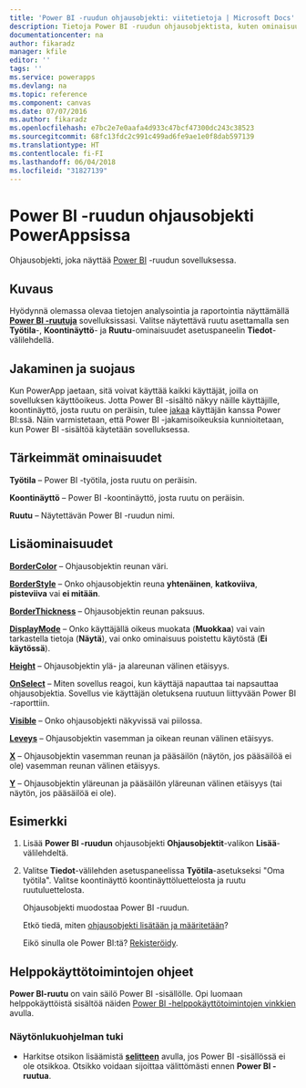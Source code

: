 ```yaml
---
title: 'Power BI -ruudun ohjausobjekti: viitetietoja | Microsoft Docs'
description: Tietoja Power BI -ruudun ohjausobjektista, kuten ominaisuudet ja esimerkkejä
documentationcenter: na
author: fikaradz
manager: kfile
editor: ''
tags: ''
ms.service: powerapps
ms.devlang: na
ms.topic: reference
ms.component: canvas
ms.date: 07/07/2016
ms.author: fikaradz
ms.openlocfilehash: e7bc2e7e0aafa4d933c47bcf47300dc243c38523
ms.sourcegitcommit: 68fc13fdc2c991c499ad6fe9ae1e0f8dab597139
ms.translationtype: HT
ms.contentlocale: fi-FI
ms.lasthandoff: 06/04/2018
ms.locfileid: "31827139"
---
```

# <a name="power-bi-tile-control-in-powerapps"></a>Power BI -ruudun ohjausobjekti PowerAppsissa
Ohjausobjekti, joka näyttää [Power BI](https://powerbi.microsoft.com) -ruudun sovelluksessa.

## <a name="description"></a>Kuvaus
Hyödynnä olemassa olevaa tietojen analysointia ja raportointia näyttämällä **[Power BI -ruutuja](https://docs.microsoft.com/power-bi/service-dashboard-tiles)** sovelluksissasi.  Valitse näytettävä ruutu asettamalla sen **Työtila**-, **Koontinäyttö**- ja **Ruutu**-ominaisuudet asetuspaneelin **Tiedot**-välilehdellä.

## <a name="sharing-and-security"></a>Jakaminen ja suojaus
Kun PowerApp jaetaan, sitä voivat käyttää kaikki käyttäjät, joilla on sovelluksen käyttöoikeus.  Jotta Power BI -sisältö näkyy näille käyttäjille, koontinäyttö, josta ruutu on peräisin, tulee [jakaa](https://docs.microsoft.com/power-bi/service-how-to-collaborate-distribute-dashboards-reports) käyttäjän kanssa Power BI:ssä.  Näin varmistetaan, että Power BI -jakamisoikeuksia kunnioitetaan, kun Power BI -sisältöä käytetään sovelluksessa.

## <a name="key-properties"></a>Tärkeimmät ominaisuudet
**Työtila** – Power BI -työtila, josta ruutu on peräisin.

**Koontinäyttö** – Power BI -koontinäyttö, josta ruutu on peräisin.

**Ruutu** – Näytettävän Power BI -ruudun nimi.

## <a name="additional-properties"></a>Lisäominaisuudet
**[BorderColor](properties-color-border.md)** – Ohjausobjektin reunan väri.

**[BorderStyle](properties-color-border.md)** – Onko ohjausobjektin reuna **yhtenäinen**, **katkoviiva**, **pisteviiva** vai **ei mitään**.

**[BorderThickness](properties-color-border.md)** – Ohjausobjektin reunan paksuus.

**[DisplayMode](properties-core.md)** – Onko käyttäjällä oikeus muokata (**Muokkaa**) vai vain tarkastella tietoja (**Näytä**), vai onko ominaisuus poistettu käytöstä (**Ei käytössä**).

**[Height](properties-size-location.md)** – Ohjausobjektin ylä- ja alareunan välinen etäisyys.

**[OnSelect](properties-core.md)** – Miten sovellus reagoi, kun käyttäjä napauttaa tai napsauttaa ohjausobjektia. Sovellus vie käyttäjän oletuksena ruutuun liittyvään Power BI -raporttiin.

**[Visible](properties-core.md)** – Onko ohjausobjekti näkyvissä vai piilossa.

**[Leveys](properties-size-location.md)** – Ohjausobjektin vasemman ja oikean reunan välinen etäisyys.

**[X](properties-size-location.md)** – Ohjausobjektin vasemman reunan ja pääsäilön (näytön, jos pääsäilöä ei ole) vasemman reunan välinen etäisyys.

**[Y](properties-size-location.md)** – Ohjausobjektin yläreunan ja pääsäilön yläreunan välinen etäisyys (tai näytön, jos pääsäilöä ei ole).

## <a name="example"></a>Esimerkki
1. Lisää **Power BI -ruudun** ohjausobjekti **Ohjausobjektit**-valikon **Lisää**-välilehdeltä.  
2. Valitse **Tiedot**-välilehden asetuspaneelissa **Työtila**-asetukseksi "Oma työtila".  Valitse koontinäyttö koontinäyttöluettelosta ja ruutu ruutuluettelosta.
   
    Ohjausobjekti muodostaa Power BI -ruudun.
   
    Etkö tiedä, miten [ohjausobjekti lisätään ja määritetään](../add-configure-controls.md)?
   
   Eikö sinulla ole Power BI:tä? [Rekisteröidy](https://docs.microsoft.com/power-bi/service-self-service-signup-for-power-bi).


## <a name="accessibility-guidelines"></a>Helppokäyttötoimintojen ohjeet
**Power BI-ruutu** on vain säilö Power BI -sisällölle. Opi luomaan helppokäyttöistä sisältöä näiden [Power BI -helppokäyttötoimintojen vinkkien](https://docs.microsoft.com/power-bi/desktop-accessibility) avulla.

### <a name="screen-reader-support"></a>Näytönlukuohjelman tuki
* Harkitse otsikon lisäämistä **[selitteen](control-text-box.md)** avulla, jos Power BI -sisällössä ei ole otsikkoa. Otsikko voidaan sijoittaa välittömästi ennen **Power BI -ruutua**.
